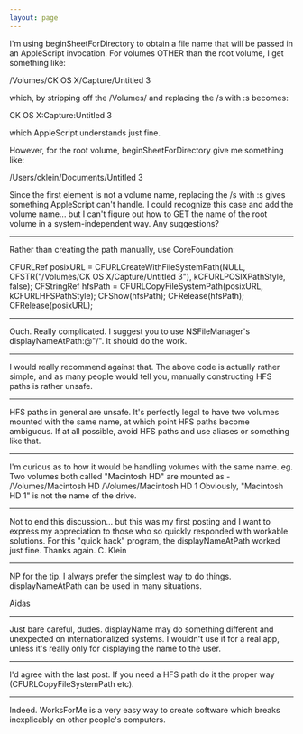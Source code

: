 ```yaml
---
layout: page
---
```


I'm using beginSheetForDirectory to obtain a file name that will be passed in an AppleScript invocation.
For volumes OTHER than the root volume, I get something like:

/Volumes/CK OS X/Capture/Untitled 3

which, by stripping off the /Volumes/ and replacing the /s with :s becomes:

CK OS X:Capture:Untitled 3

which AppleScript understands just fine.

However, for the root volume, beginSheetForDirectory give me something like:

/Users/cklein/Documents/Untitled 3

Since the first element is not a volume name, replacing the /s with :s gives something AppleScript can't handle.
I could recognize this case and add the volume name... but I can't figure out how to GET the name of the root
volume in a system-independent way. Any suggestions?

----

Rather than creating the path manually, use CoreFoundation:

    
CFURLRef posixURL = CFURLCreateWithFileSystemPath(NULL, 
    CFSTR("/Volumes/CK OS X/Capture/Untitled 3"), kCFURLPOSIXPathStyle, false);
CFStringRef hfsPath = CFURLCopyFileSystemPath(posixURL, kCFURLHFSPathStyle);
CFShow(hfsPath);
CFRelease(hfsPath);
CFRelease(posixURL);


----

Ouch. Really complicated. I suggest you to use NSFileManager's displayNameAtPath:@"/". It should do the work.

----

I would really recommend against that. The above code is actually rather simple, and as many people would tell you, manually constructing HFS paths is rather unsafe.

----

HFS paths in general are unsafe. It's perfectly legal to have two volumes mounted with the same name, at which point HFS paths become ambiguous. If at all possible, avoid HFS paths and use aliases or something like that.

----

I'm curious as to how it would be handling volumes with the same name.
eg. Two volumes both called "Macintosh HD" are mounted as -
/Volumes/Macintosh HD
/Volumes/Macintosh HD 1
Obviously, "Macintosh HD 1" is not the name of the drive.

----

Not to end this discussion... but this was my first posting and I want to express my appreciation to those who so quickly responded with workable solutions. For this "quick hack" program, the displayNameAtPath worked just fine. Thanks again. C. Klein

----

NP for the tip. I always prefer the simplest way to do things. displayNameAtPath can be used in many situations.

Aidas

----

Just bare careful, dudes. displayName may do something different and unexpected on internationalized systems. I wouldn't use it for a real app, unless it's really only for displaying the name to the user.

----

I'd agree with the last post. If you need a HFS path do it the proper way (CFURLCopyFileSystemPath etc).

----
Indeed. WorksForMe is a very easy way to create software which breaks inexplicably on other people's computers.
